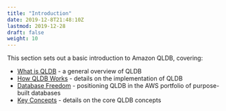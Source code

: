 ```yaml
---
title: "Introduction"
date: 2019-12-8T21:48:10Z
lastmod: 2019-12-28
draft: false
weight: 10
---
```


This section sets out a basic introduction to Amazon QLDB, covering:

* [What is QLDB](./what-is-qldb/) - a general overview of QLDB
* [How QLDB Works](./how-qldb-works/) - details on the implementation of QLDB
* [Database Freedom](./database-freedom/) - positioning QLDB in the AWS portfolio of purpose-built databases
* [Key Concepts](./key-concepts/) - details on the core QLDB concepts
